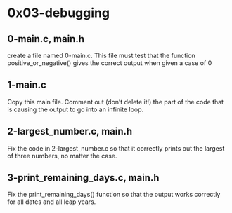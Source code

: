 # 0x03-debugging

## 0-main.c, main.h
create a file named 0-main.c. This file must test that the function positive_or_negative() gives the correct output when given a case of 0

## 1-main.c
Copy this main file. Comment out (don’t delete it!) the part of the code that is causing the output to go into an infinite loop.

## 2-largest_number.c, main.h
Fix the code in 2-largest_number.c so that it correctly prints out the largest of three numbers, no matter the case.

## 3-print_remaining_days.c, main.h
Fix the print_remaining_days() function so that the output works correctly for all dates and all leap years.
